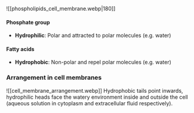 ![[phospholipids_cell_membrane.webp|180]]

#### Phosphate group
- **Hydrophilic**: Polar and attracted to polar molecules (e.g. water)

#### Fatty acids
- **Hydrophobic**: Non-polar and repel polar molecules (e.g. water)

### Arrangement in cell membranes
![[cell_membrane_arrangement.webp]]
Hydrophobic tails point inwards, hydrophilic heads face the watery environment inside and outside the cell (aqueous solution in cytoplasm and extracellular fluid respectively).
